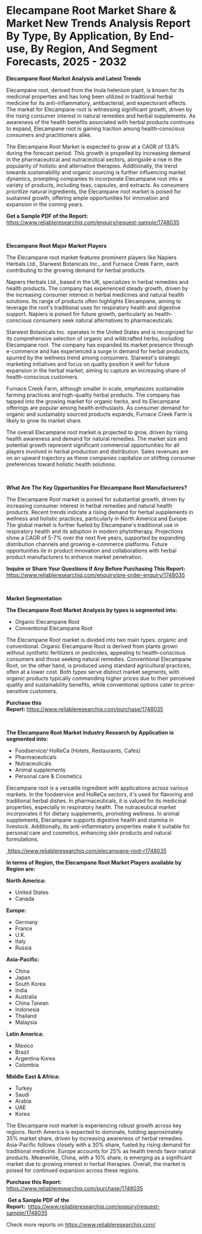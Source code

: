 <p><h1>Elecampane Root Market Share & Market New Trends Analysis Report By Type, By Application, By End-use, By Region, And Segment Forecasts, 2025 - 2032</h1></p><p><strong>Elecampane Root Market Analysis and Latest Trends</strong></p>
<p><p>Elecampane root, derived from the Inula helenium plant, is known for its medicinal properties and has long been utilized in traditional herbal medicine for its anti-inflammatory, antibacterial, and expectorant effects. The market for Elecampane root is witnessing significant growth, driven by the rising consumer interest in natural remedies and herbal supplements. As awareness of the health benefits associated with herbal products continues to expand, Elecampane root is gaining traction among health-conscious consumers and practitioners alike.</p><p>The Elecampane Root Market is expected to grow at a CAGR of 13.8% during the forecast period. This growth is propelled by increasing demand in the pharmaceutical and nutraceutical sectors, alongside a rise in the popularity of holistic and alternative therapies. Additionally, the trend towards sustainability and organic sourcing is further influencing market dynamics, prompting companies to incorporate Elecampane root into a variety of products, including teas, capsules, and extracts. As consumers prioritize natural ingredients, the Elecampane root market is poised for sustained growth, offering ample opportunities for innovation and expansion in the coming years.</p></p>
<p><strong>Get a Sample PDF of the Report:&nbsp;</strong> <a href="https://www.reliableresearchiq.com/enquiry/request-sample/1748035?utm_campaign=3076&utm_medium=2&utm_source=Github&utm_content=ia&utm_term=01042025&utm_id=elecampane-root">https://www.reliableresearchiq.com/enquiry/request-sample/1748035</a></p>
<p>&nbsp;</p>
<p><strong>Elecampane Root Major Market Players</strong></p>
<p><p>The Elecampane root market features prominent players like Napiers Herbals Ltd., Starwest Botanicals Inc., and Furnace Creek Farm, each contributing to the growing demand for herbal products.</p><p>Napiers Herbals Ltd., based in the UK, specializes in herbal remedies and health products. The company has experienced steady growth, driven by the increasing consumer interest in herbal medicines and natural health solutions. Its range of products often highlights Elecampane, aiming to leverage the root's traditional uses for respiratory health and digestive support. Napiers is poised for future growth, particularly as health-conscious consumers seek natural alternatives to pharmaceuticals.</p><p>Starwest Botanicals Inc. operates in the United States and is recognized for its comprehensive selection of organic and wildcrafted herbs, including Elecampane root. The company has expanded its market presence through e-commerce and has experienced a surge in demand for herbal products, spurred by the wellness trend among consumers. Starwest's strategic marketing initiatives and focus on quality position it well for future expansion in the herbal market, aiming to capture an increasing share of health-conscious customers.</p><p>Furnace Creek Farm, although smaller in scale, emphasizes sustainable farming practices and high-quality herbal products. The company has tapped into the growing market for organic herbs, and its Elecampane offerings are popular among health enthusiasts. As consumer demand for organic and sustainably sourced products expands, Furnace Creek Farm is likely to grow its market share.</p><p>The overall Elecampane root market is projected to grow, driven by rising health awareness and demand for natural remedies. The market size and potential growth represent significant commercial opportunities for all players involved in herbal production and distribution. Sales revenues are on an upward trajectory as these companies capitalize on shifting consumer preferences toward holistic health solutions.</p></p>
<p>&nbsp;</p>
<p><strong>What Are The Key Opportunities For Elecampane Root Manufacturers?</strong></p>
<p><p>The Elecampane Root market is poised for substantial growth, driven by increasing consumer interest in herbal remedies and natural health products. Recent trends indicate a rising demand for herbal supplements in wellness and holistic practices, particularly in North America and Europe. The global market is further fueled by Elecampane's traditional use in respiratory health and its adoption in modern phytotherapy. Projections show a CAGR of 5-7% over the next five years, supported by expanding distribution channels and growing e-commerce platforms. Future opportunities lie in product innovation and collaborations with herbal product manufacturers to enhance market penetration.</p></p>
<p><strong>Inquire or Share Your Questions If Any Before Purchasing This Report:</strong> <a href="https://www.reliableresearchiq.com/enquiry/pre-order-enquiry/1748035?utm_campaign=3076&utm_medium=2&utm_source=Github&utm_content=ia&utm_term=01042025&utm_id=elecampane-root">https://www.reliableresearchiq.com/enquiry/pre-order-enquiry/1748035</a></p>
<p>&nbsp;</p>
<p><strong>Market Segmentation</strong></p>
<p><strong>The Elecampane Root Market Analysis by types is segmented into:</strong></p>
<p><ul><li>Organic Elecampane Root</li><li>Conventional Elecampane Root</li></ul></p>
<p><p>The Elecampane Root market is divided into two main types: organic and conventional. Organic Elecampane Root is derived from plants grown without synthetic fertilizers or pesticides, appealing to health-conscious consumers and those seeking natural remedies. Conventional Elecampane Root, on the other hand, is produced using standard agricultural practices, often at a lower cost. Both types serve distinct market segments, with organic products typically commanding higher prices due to their perceived quality and sustainability benefits, while conventional options cater to price-sensitive customers.</p></p>
<p><strong>Purchase this Report:&nbsp;</strong><a href="https://www.reliableresearchiq.com/purchase/1748035?utm_campaign=3076&utm_medium=2&utm_source=Github&utm_content=ia&utm_term=01042025&utm_id=elecampane-root">https://www.reliableresearchiq.com/purchase/1748035</a></p>
<p>&nbsp;</p>
<p><strong>The Elecampane Root Market Industry Research by Application is segmented into:</strong></p>
<p><ul><li>Foodservice/ HoReCa (Hotels, Restaurants, Cafes)</li><li>Pharmaceuticals</li><li>Nutraceuticals</li><li>Animal supplements</li><li>Personal care & Cosmetics</li></ul></p>
<p><p>Elecampane root is a versatile ingredient with applications across various markets. In the foodservice and HoReCa sectors, it's used for flavoring and traditional herbal dishes. In pharmaceuticals, it is valued for its medicinal properties, especially in respiratory health. The nutraceutical market incorporates it for dietary supplements, promoting wellness. In animal supplements, Elecampane supports digestive health and stamina in livestock. Additionally, its anti-inflammatory properties make it suitable for personal care and cosmetics, enhancing skin products and natural formulations.</p></p>
<p><a href="https://www.reliableresearchiq.com/elecampane-root-r1748035?utm_campaign=3076&utm_medium=2&utm_source=Github&utm_content=ia&utm_term=01042025&utm_id=elecampane-root">&nbsp;https://www.reliableresearchiq.com/elecampane-root-r1748035</a></p>
<p><strong>In terms of Region, the Elecampane Root Market Players available by Region are:</strong></p>
<p>
    <p> <strong> North America: </strong>
        <ul>
            <li>United States</li>
            <li>Canada</li>
        </ul>
        </p> 
    <p> <strong> Europe: </strong>
        <ul>
            <li>Germany</li>
            <li>France</li>
            <li>U.K.</li>
            <li>Italy</li>
            <li>Russia</li>
        </ul>
        </p> 
    <p> <strong> Asia-Pacific: </strong>
        <ul>
            <li>China</li>
            <li>Japan</li>
            <li>South Korea</li>
            <li>India</li>
            <li>Australia</li>
            <li>China Taiwan</li>
            <li>Indonesia</li>
            <li>Thailand</li>
            <li>Malaysia</li>
        </ul>
        </p> 
    <p> <strong> Latin America: </strong>
        <ul>
            <li>Mexico</li>
            <li>Brazil</li>
            <li>Argentina Korea</li>
            <li>Colombia</li>
        </ul>
        </p> 
    <p> <strong> Middle East & Africa: </strong>
        <ul>
            <li>Turkey</li>
            <li>Saudi</li>
            <li>Arabia</li>
            <li>UAE</li>
            <li>Korea</li>
        </ul>
    </p>
    </p>
<p><p>The Elecampane root market is experiencing robust growth across key regions. North America is expected to dominate, holding approximately 35% market share, driven by increasing awareness of herbal remedies. Asia-Pacific follows closely with a 30% share, fueled by rising demand for traditional medicine. Europe accounts for 25% as health trends favor natural products. Meanwhile, China, with a 10% share, is emerging as a significant market due to growing interest in herbal therapies. Overall, the market is poised for continued expansion across these regions.</p></p>
<p><strong>Purchase this Report: </strong><a href="https://www.reliableresearchiq.com/purchase/1748035?utm_campaign=3076&utm_medium=2&utm_source=Github&utm_content=ia&utm_term=01042025&utm_id=elecampane-root">https://www.reliableresearchiq.com/purchase/1748035</a></p>
<p>&nbsp;<strong>Get a Sample PDF of the Report:&nbsp;&nbsp;</strong><a href="https://www.reliableresearchiq.com/enquiry/request-sample/1748035?utm_campaign=3076&utm_medium=2&utm_source=Github&utm_content=ia&utm_term=01042025&utm_id=elecampane-root">https://www.reliableresearchiq.com/enquiry/request-sample/1748035</a></p>
<p><strong></strong></p>
<p>Check more reports on <a href="https://www.reliableresearchiq.com/?utm_campaign=3076&utm_medium=2&utm_source=Github&utm_content=ia&utm_term=01042025&utm_id=elecampane-root">https://www.reliableresearchiq.com/</a></p>